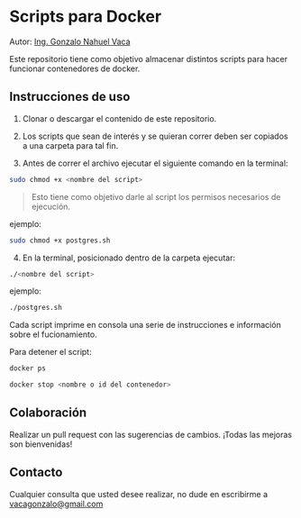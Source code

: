 # Scripts para Docker

Autor: [Ing. Gonzalo Nahuel Vaca](vacagonzalo@gmail.com)

Este repositorio tiene como objetivo almacenar distintos scripts para hacer funcionar contenedores de docker.

## Instrucciones de uso

1. Clonar o descargar el contenido de este repositorio.

2. Los scripts que sean de interés y se quieran correr deben ser copiados a una carpeta para tal fin.

3. Antes de correr el archivo ejecutar el siguiente comando en la terminal:

```bash
sudo chmod +x <nombre del script>
```
> Esto tiene como objetivo darle al script los permisos necesarios de ejecución.

ejemplo:
```bash
sudo chmod +x postgres.sh
```

4. En la terminal, posicionado dentro de la carpeta ejecutar:

```bash
./<nombre del script>
```

ejemplo:

```bash
./postgres.sh
```

Cada script imprime en consola una serie de instrucciones e información sobre el fucionamiento.

Para detener el script:

```bash
docker ps
```

```bash
docker stop <nombre o id del contenedor>
```
## Colaboración

Realizar un pull request con las sugerencias de cambios. ¡Todas las mejoras son bienvenidas!

## Contacto

Cualquier consulta que usted desee realizar, no dude en escribirme a vacagonzalo@gmail.com